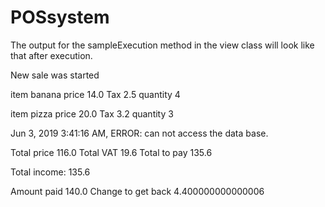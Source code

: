 # POSsystem

The output for the sampleExecution method in the view class will look like that after execution.

New sale was started 

item banana
price 14.0
Tax 2.5
quantity 4


item pizza
price 20.0
Tax 3.2
quantity 3


Jun 3, 2019 3:41:16 AM, ERROR: can not access the data base.

Total price 116.0
Total VAT 19.6
Total to pay 135.6

Total income: 135.6

Amount paid 140.0
Change to get back 4.400000000000006

